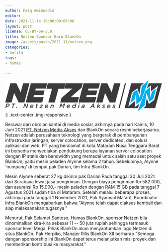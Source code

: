 ```yaml
---
author: Faiq Aminuddin
editor: 
date: 2021-11-14 19:00:00+00:00
layout: post
license: CC-BY-SA-3.0
title: Netzen Sponsor Baru BlankOn
image: /assets/posts/2021-11/netzen.png
categories:
- berita
tags:
- humas

---
```


![](/assets/posts/2021-11/netzen.png){: .text-center .img-responsive }

Berawal dari obrolan santai di media sosial, akhirnya pada hari Kamis, 10 Juni 2021 [PT. Netzen Media Akses](https://netzen.net.id) dan BlankOn secara resmi bekerjasama. Netzen adalah perusahaan teknologi yang bergerak di pembangunan infrastruktur jaringan, server colocation, server dedicated, dan solusi aplikasi dan web. PT yang beralamat di kota Mataram Nusa Tenggara Barat ini bersedia menyediakan pendukung berupa layanan server colocation dengan IP statis dan bandwidth yang memadai untuk salah satu aset proyek BlankOn, yaitu mesin peladen Alynne selama 2 tahun. Sebelumnya, Alynne 'numpang' di tempat pak Darian, tim Infra BlankOn.

Mesin Alynne seberat 27 kg dikirim pak Darian Pada tanggal 30 Juli 2021 dari Surabaya lewat jasa pengiriman. Dengan biaya pengiriman Rp 582.000, dan asuransi Rp 15.000,- mesin peladen dengan RAM 15 GB pada tanggal 7 Agustus 2021 sudah tiba di Mataram. Setelah melalui beberapa proses, akhirnya pada tanggal 1 November 2021, Pak Syamsul Ma'arif, Koordinator Infra BlankOn mengabarkan bahwa "Alynne telah dapat diakses kembali dan siap melaksanakan tugasnya."
 

Menurut, Pak Selamet Santoso, Humas BlankOn, sponsor Netzen bila dinominalkan kira-kira sebesar 11 -- 50 juta rupiah sehingga termasuk sponsor level Mega. Pihak BlankOn akan menyantumkan logo Netzen di situs BlankOn. Pak Herpiko, Manajer Rilis BlankOn XII berharap "Semoga dengan sponsorship ini BlankOn dapat terus melanjutkan misi proyek dan memberikan kontribusi ke masyarakat."
